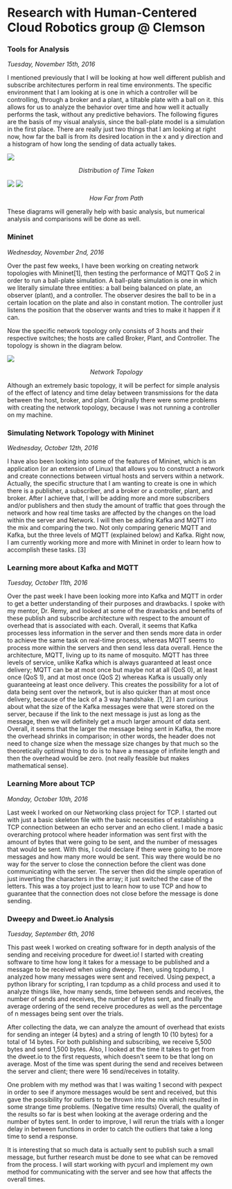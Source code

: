 # Research with Human-Centered Cloud Robotics group @ Clemson

### Tools for Analysis

*Tuesday, November 15th, 2016*

I mentioned previously that I will be looking at how well different publish and subscribe architectures perform in real time environments.
The specific environment that I am looking at is one in which a controller will be controlling, through a broker and a plant, a tiltable plate with a ball on it.
this allows for us to analyze the behavior over time and how well it actually performs the task, without any predictive behaviors.
The following figures are the basis of my visual analysis, since the ball-plate model is a simulation in the first place. There are really just
two things that I am looking at right now, how far the ball is from its desired location in the x and y direction and a histogram of how long the sending of
data actually takes.

![](../Resources/figure_1.png)

<center><em>Distribution of Time Taken</em></center>

![](../Resources/figure_2.png)
![](../Resources/figure_3.png)

<center><em>How Far from Path</em></center>

These diagrams will generally help with basic analysis, but numerical analysis and comparisons will
be done as well.

### Mininet

*Wednesday, November 2nd, 2016*

Over the past few weeks, I have been working on creating network topologies with Mininet[1], then
testing the performance of MQTT QoS 2 in order to run a ball-plate simulation. A ball-plate
simulation is one in which we literally simulate three entities: a ball being balanced on plate, an
observer (plant), and a controller. The observer desires the ball to be in a certain location on the
plate and also in constant motion. The controller just listens the position that the observer wants and
tries to make it happen if it can.

Now the specific network topology only consists of 3 hosts and their respective switches; the hosts are
called Broker, Plant, and Controller. The topology is shown in the diagram below.

![](../Resources/diagram1.png)

<center><em>Network Topology</em></center>


Although an extremely basic topology, it will be perfect for simple analysis of the effect of latency and
time delay between transmissions for the data between the host, broker, and plant. Originally there were
some problems with creating the network topology, because I was not running a controller on my machine.

### Simulating Network Topology with Mininet

*Wednesday, October 12th, 2016*

 I have also been looking into some of the features of Mininet, which is
an application (or an extension of Linux) that allows you to construct a
network and create connections between virtual hosts and servers within
a network. Actually, the specific structure that I am wanting to create
is one in which there is a publisher, a subscriber, and a broker or a
controller, plant, and broker. After I achieve that, I will be adding more
and more subscribers and/or publishers and then study the amount of traffic
that goes through the network and how real time tasks are affected by the
changes on the load within the server and Network. I will then be adding
Kafka and MQTT into the mix and comparing the two. Not only comparing
generic MQTT and Kafka, but the three levels of MQTT (explained below)
and Kafka. Right now, I am currently working more and more with Mininet
in order to learn how to accomplish these tasks. [3]

### Learning more about Kafka and MQTT

*Tuesday, October 11th, 2016*

 Over the past week I have been looking more into Kafka and MQTT in order to
get a better understanding of their purposes and drawbacks. I spoke with my
mentor, Dr. Remy, and looked at some of the drawbacks and benefits of these
publish and subscribe architecture with respect to the amount of overhead
that is associated with each. Overall, it seems that Kafka processes less
information in the server and then sends more data in order to achieve the
same task on real-time process, whereas MQTT seems to process more within
the servers and then send less data overall. Hence the architecture, MQTT,
living up to its name of mosquito. MQTT has three levels of service, unlike
Kafka which is always guaranteed at least once delivery; MQTT can be at most
once but maybe not at all (QoS 0), at least once (QoS 1), and at most once
(QoS 2) whereas Kafka is usually only guaranteeing at least once delivery.
This creates the possibility for a lot of data being sent over the network,
but is also quicker than at most once delivery, because of the lack of a 3
way handshake. [1, 2] I am curious about what the size of the Kafka messages
were that were stored on the server, because if the link to the next message
is just as long as the message, then we will definitely get a much larger
amount of data sent. Overall, it seems that the larger the message being sent
in Kafka, the more the overhead shrinks in comparison; in other words, the
header does not need to change size when the message size changes by that
much so the theoretically optimal thing to do is to have a message of
infinite length and then the overhead would be zero. (not really feasible but
makes mathematical sense).

### Learning More about TCP

*Monday, October 10th, 2016*

 Last week I worked on our Networking class project for TCP. I started out
with just a basic skeleton file with the basic necessities of establishing
a TCP connection between an echo server and an echo client. I made a basic
overarching protocol where header information was sent first with the
amount of bytes that were going to be sent, and the number of messages that
would be sent. With this, I could declare if there were going to be more
messages and how many more would be sent. This way there would be no way
for the server to close the connection before the client was done
communicating with the server. The server then did the simple operation of
just inverting the characters in the array; it just switched the case of
the letters. This was a toy project just to learn how to use TCP and how
to guarantee that the connection does not close before the message is done
sending.

### Dweepy and Dweet.io Analysis

*Tuesday, September 6th, 2016*

 This past week I worked on creating software for in depth analysis of the
sending and receiving procedure for dweet.io! I started with creating
software to time how long it takes for a message to be published and a
message to be received when using dweepy. Then, using tcpdump, I analyzed
how many messages were sent and received. Using pexpect, a python library
for scripting, I ran tcpdump as a child process and used it to analyze
things like, how many sends, time between sends and receives, the number
of sends and receives, the number of bytes sent, and finally the average
ordering of the send receive procedures as well as the percentage of n
messages being sent over the trials.

 After collecting the data, we can analyze the amount of overhead that
exists for sending an integer (4 bytes) and a string of length 10
(10 bytes) for a total of 14 bytes. For both publishing and subscribing,
we receive 5,500 bytes and send 1,500 bytes. Also, I looked at the time it
takes to get from the dweet.io to the first requests, which doesn't seem to
be that long on average. Most of the time was spent during the send and
receives between the server and client; there were 16 send/receives in
totality.

 One problem with my method was that I was waiting 1 second with pexpect
in order to see if anymore messages would be sent and received, but this
gave the possibility for outliers to be thrown into the mix which
resulted in some strange time problems. (Negative time results) Overall,
the quality of the results so far is best when looking at the average
ordering and the number of bytes sent. In order to improve, I will rerun
the trials with a longer delay in between functions in order to catch the
outliers that take a long time to send a response.

 It is interesting that so much data is actually sent to publish such a
small message, but further research must be done to see what can be
removed from the process. I will start working with pycurl and implement
my own method for communicating with the server and see how that affects
the overall times.
